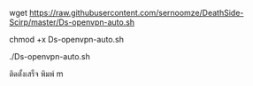 
wget https://raw.githubusercontent.com/sernoomze/DeathSide-Scirp/master/Ds-openvpn-auto.sh

 chmod +x Ds-openvpn-auto.sh

./Ds-openvpn-auto.sh

ติดตั้งเสร็จ พิมพ์ m
